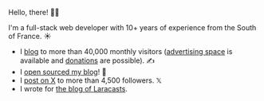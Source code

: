 Hello, there! 👋🏻

I'm a full-stack web developer with 10+ years of experience from the South of France. ☀️

- I [blog](https://benjamincrozat.com) to more than 40,000 monthly visitors ([advertising space](https://benjamincrozat.com/media-kit) is available and [donations](https://benjamincrozat.lemonsqueezy.com/checkout/buy/eb4c5ce9-c87e-4497-ab6b-b0922654e658?discount=0) are possible). ✍️
- I [open sourced my blog](https://github.com/benjamincrozat/benjamincrozat.com)! 🎉
- I [post on X](https://twitter.com/benjamincrozat) to more than 4,500 followers. 𝕏
- I wrote for [the blog of Laracasts](https://blog.laracasts.com/posts/build-a-simple-online-store-using-laravel-folio-and-volt).
